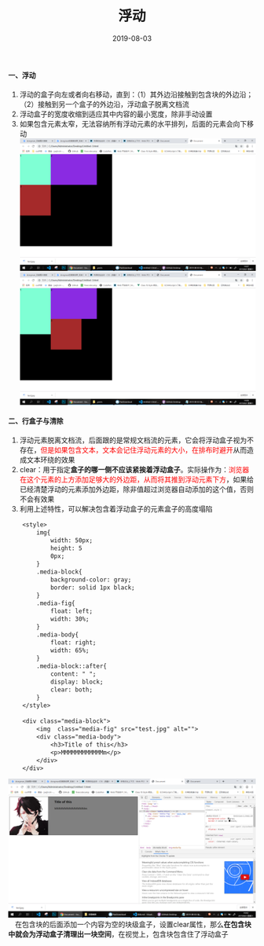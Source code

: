 ﻿---
title: 浮动
date: 2019-08-03
tags: CSS
---
#### 一、浮动
1. 浮动的盒子向左或者向右移动，直到：（1）其外边沿接触到包含块的外边沿；（2）接触到另一个盒子的外边沿，浮动盒子脱离文档流
2. 浮动盒子的宽度收缩到适应其中内容的最小宽度，除非手动设置
3. 如果包含元素太窄，无法容纳所有浮动元素的水平排列，后面的元素会向下移动  
![向下移动](/assets/2019-08-03/浮动1.png)
![向下移动(卡住)](/assets/2019-08-03/浮动2.png)  

#### 二、行盒子与清除
1. 浮动元素脱离文档流，后面跟的是常规文档流的元素，它会将浮动盒子视为不存在，<font color="red">但是如果包含文本，文本会记住浮动元素的大小，在排布时避开</font>从而造成文本环绕的效果
2. clear：用于指定**盒子的哪一侧不应该紧挨着浮动盒子**。实际操作为：<font color="red">浏览器在这个元素的上方添加足够大的外边距，从而将其推到浮动元素下方</font>，如果给已经清楚浮动的元素添加外边距，除非值超过浏览器自动添加的这个值，否则不会有效果
3. 利用上述特性，可以解决包含着浮动盒子的元素盒子的高度塌陷   
```
    <style>
        img{
            width: 50px;
            height: 5
            0px;
        }
        .media-block{
            background-color: gray;
            border: solid 1px black;
        }
        .media-fig{
            float: left;
            width: 30%;
        }
        .media-body{
            float: right;
            width: 65%;
        }
        .media-block::after{
            content: " ";
            display: block;
            clear: both;
        }
    </style>

    <div class="media-block">
        <img  class="media-fig" src="test.jpg" alt="">
        <div class="media-body">
            <h3>Title of this</h3>
            <p>MMMMMMMMMMMMm</p>
        </div>  
    </div>
```
![解决高度塌陷](/assets/2019-08-03/浮动3.png)
&emsp;在包含块的后面添加一个内容为空的块级盒子，设置clear属性，那么**在包含块中就会为浮动盒子清理出一块空间**，在视觉上，包含块包含住了浮动盒子
